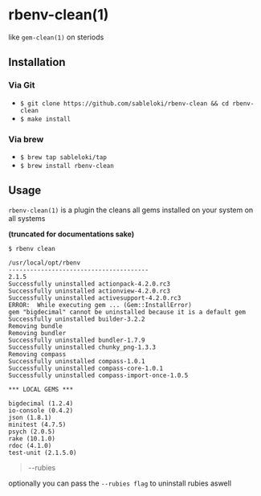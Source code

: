 # rbenv-clean(1)
like `gem-clean(1)` on steriods


## Installation

### Via Git
- `$ git clone https://github.com/sableloki/rbenv-clean && cd rbenv-clean`
- `$ make install`

### Via brew
- `$ brew tap sableloki/tap`
- `$ brew install rbenv-clean`

## Usage
`rbenv-clean(1)` is a plugin the cleans all gems installed on your system on all systems

__(truncated for documentations sake)__
```shell
$ rbenv clean

/usr/local/opt/rbenv
---------------------------------------
2.1.5
Successfully uninstalled actionpack-4.2.0.rc3
Successfully uninstalled actionview-4.2.0.rc3
Successfully uninstalled activesupport-4.2.0.rc3
ERROR:  While executing gem ... (Gem::InstallError)
gem "bigdecimal" cannot be uninstalled because it is a default gem
Successfully uninstalled builder-3.2.2
Removing bundle
Removing bundler
Successfully uninstalled bundler-1.7.9
Successfully uninstalled chunky_png-1.3.3
Removing compass
Successfully uninstalled compass-1.0.1
Successfully uninstalled compass-core-1.0.1
Successfully uninstalled compass-import-once-1.0.5

*** LOCAL GEMS ***

bigdecimal (1.2.4)
io-console (0.4.2)
json (1.8.1)
minitest (4.7.5)
psych (2.0.5)
rake (10.1.0)
rdoc (4.1.0)
test-unit (2.1.5.0)
```

> --rubies

optionally you can pass the `--rubies flag` to uninstall rubies aswell
